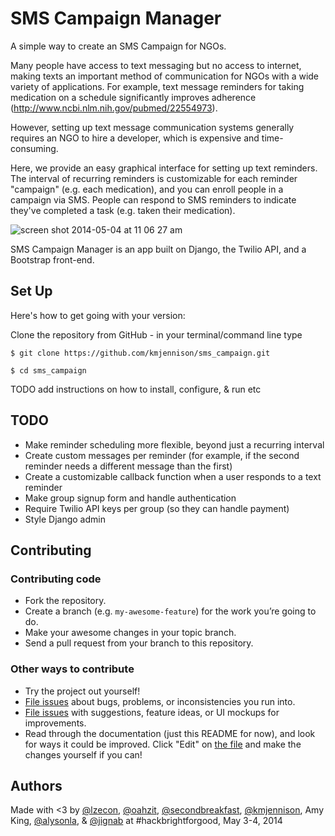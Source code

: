 # SMS Campaign Manager

A simple way to create an SMS Campaign for NGOs.

Many people have access to text messaging but no access to internet, making texts an important method of communication for NGOs with a wide variety of applications. For example, text message reminders for taking medication on a schedule significantly improves adherence (http://www.ncbi.nlm.nih.gov/pubmed/22554973).

However, setting up text message communication systems generally requires an NGO to hire a developer, which is expensive and time-consuming.

Here, we provide an easy graphical interface for setting up text reminders. The interval of recurring reminders is customizable for each reminder "campaign" (e.g. each medication), and you can enroll people in a campaign via SMS. People can respond to SMS reminders to indicate they've completed a task (e.g. taken their medication).

![screen shot 2014-05-04 at 11 06 27 am](https://cloud.githubusercontent.com/assets/5600355/2873673/ea382c46-d3b6-11e3-93ce-9e3abe3643ea.png)

SMS Campaign Manager is an app built on Django, the Twilio API, and a Bootstrap front-end.

## Set Up

Here's how to get going with your version:

Clone the repository from GitHub - in your terminal/command line type

`$ git clone https://github.com/kmjennison/sms_campaign.git`

`$ cd sms_campaign`

TODO add instructions on how to install, configure, & run etc

## TODO

- Make reminder scheduling more flexible, beyond just a recurring interval
- Create custom messages per reminder (for example, if the second reminder needs a different message than the first)
- Create a customizable callback function when a user responds to a text reminder
- Make group signup form and handle authentication
- Require Twilio API keys per group (so they can handle payment)
- Style Django admin

## Contributing

### Contributing code

- Fork the repository.
- Create a branch (e.g. `my-awesome-feature`) for the work you’re going to do.
- Make your awesome changes in your topic branch.
- Send a pull request from your branch to this repository.

### Other ways to contribute

- Try the project out yourself!
- [File issues](https://github.com/kmjennison/sms_campaign/issues/new) about bugs,
  problems, or inconsistencies you run into.
- [File issues](https://github.com/kmjennison/sms_campaign/issues/new) with suggestions,
  feature ideas, or UI mockups for improvements.
- Read through the documentation (just this README for now), and look for ways
  it could be improved. Click "Edit" on [the file](https://github.com/kmjennison/sms_campaign/blob/master/README.md)
  and make the changes yourself if you can!


## Authors

Made with <3 by [@lzecon](https://github.com/lzecon), [@oahzit](https://github.com/oahzit), [@secondbreakfast](https://github.com/secondbreakfast), [@kmjennison](https://github.com/kmjennison), Amy King, [@alysonla](https://github.com/alysonla), & [@jignab](https://github.com/jignab) at #hackbrightforgood, May 3-4, 2014
